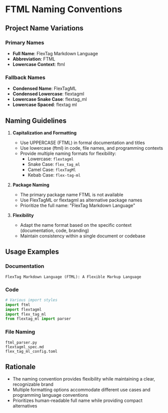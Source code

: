 # FTML Naming Conventions

## Project Name Variations

### Primary Names
- **Full Name**: FlexTag Markdown Language
- **Abbreviation**: FTML
- **Lowercase Context**: ftml

### Fallback Names
- **Condensed Name**: FlexTagML
- **Condensed Lowercase**: flextagml
- **Lowercase Snake Case**: flextag_ml
- **Lowercase Spaced**: flextag ml

## Naming Guidelines

1. **Capitalization and Formatting**
    - Use UPPERCASE (FTML) in formal documentation and titles
    - Use lowercase (ftml) in code, file names, and programming contexts
    - Provide multiple naming formats for flexibility:
        - Lowercase: `flextagml`
        - Snake Case: `flex_tag_ml`
        - Camel Case: `flexTagMl`
        - Kebab Case: `flex-tag-ml`

2. **Package Naming**
    - The primary package name FTML is not available
    - Use FlexTagML or flextagml as alternative package names
    - Prioritize the full name: "FlexTag Markdown Language"

3. **Flexibility**
    - Adapt the name format based on the specific context (documentation, code, branding)
    - Maintain consistency within a single document or codebase

## Usage Examples

### Documentation
```
FlexTag Markdown Language (FTML): A Flexible Markup Language
```

### Code
```python
# Various import styles
import ftml
import flextagml
import flex_tag_ml
from flextag_ml import parser
```

### File Naming
```
ftml_parser.py
flextagml_spec.md
flex_tag_ml_config.toml
```

## Rationale
- The naming convention provides flexibility while maintaining a clear, recognizable brand
- Multiple formatting options accommodate different use cases and programming language conventions
- Prioritizes human-readable full name while providing compact alternatives